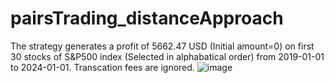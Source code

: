 # pairsTrading_distanceApproach
The strategy generates a profit of 5662.47 USD (Initial amount=0) on first 30 stocks of S&P500 index (Selected in alphabatical order) from 2019-01-01 to 2024-01-01. Transcation fees are ignored.
![image](https://github.com/RonSheoran123/pairsTrading_distanceApproach/assets/106268100/7f5fa604-8b08-48d8-ab2c-2eef6202ac57)
